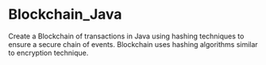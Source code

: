 # Blockchain_Java
Create a Blockchain of transactions in Java using hashing techniques to ensure a secure chain of events. Blockchain uses hashing algorithms similar to encryption technique.
